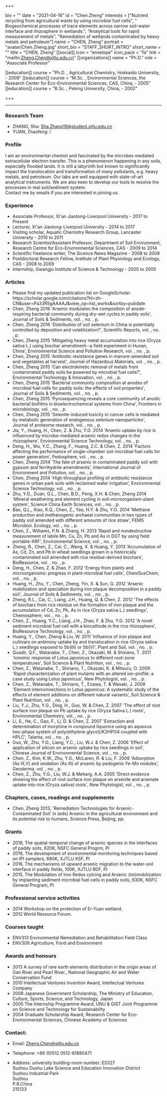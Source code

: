 +++

bio = ""
date = "2021-04-16"
id = "Chen.Zheng"
interests = ["Nutrient recycling from agricultural waste by using microbial fuel cells", " Biogeochemical processes of trace elements across narrow soil-water interface and rhizosphere in wetlands.", "Analytical tools for rapid measurement of metals", "Remediation of wetlands contaminated by heavy metals and petroleum"]
name = "CHEN, Zheng"
portrait = "avatar/Chen.Zheng.jpg"
short_bio = "STAFF_SHORT_INTRO"
short_name = ""
title = "CHEN, Zheng"
[[social]]
    icon = "envelope"
    icon_pack = "fa"
    link = "mailto:Zheng.Chen@xjtlu.edu.cn"
[[organizations]]
    name = "Ph.D."
    role = "Associate Professor"

[[education]]
    course = "Ph.D. , Agricultural Chemistry, Hokkaido University,  - 2008"
[[education]]
    course = "M.Sc. , Environmental Sciences, the Research Center for Eco-Environmental Sciences, CAS, China,  - 2005"
[[education]]
    course = "B.Sc. , Peking University, China,  - 2002"

+++

<!--The following "------" (six -) means that this file will be synced with the XJTLU personal page. If you remove them, this page won't be synced.-->

------

### Research Team

- ZHANG, Sha: Sha.Zhang19@student.xjtlu.edu.cn
- YUAN, Zhaofeng: /


### Profile

I am an environmental chemist and fascinated by the microbes mediated extracellular electron transfer. This is a phenomenon happening in any soils, especially flooded lands.  It is still a labyrinth but known to significantly impact the translocation and transformation of many pollutants, e.g. heavy metals, and petroleum.  Our labs are well equipped with state-of-art analytical instruments. We are also keen to develop our tools to resolve the processes in real soil/sediment system. <br>Contact me by emails if you are interested in joining us. <br>

###  Experience

<ul> <li> Associate Professor, Xi'an Jiaotong-Liverpool University - 2017 to Present </li><li> Lecturer, Xi'an Jiaotong-Liverpool University - 2014 to 2017 </li><li> Visiting scholar, Aquatic Chemistry Research Group, Lancaster University - 2010 to 2011 </li><li> Research Scientist/Assistant Professor, Department of Soil Environment, Research Centre for Eco-Environmental Sciences, CAS - 2009 to 2014 </li><li> Scientific freelance writer, The Sicence News Magazine - 2008 to 2008 </li><li> Postdoctoral Research Fellow, Institute of Plant Physiology and Ecology, CAS - 2008 to 2009 </li><li> Internship, Gwangju Institute of Science &amp; Technology - 2005 to 2005 </li> </ul>

###  Articles

<ul> <li> Please find my updated publication list on GoogleScholar: https://scholar.google.com/citations?hl=zh-CN&user=Pa33R5gAAAAJ&view_op=list_works&sortby=pubdate </li><li> Chen, Zheng 2016 'Arsenic modulates the composition of anode-respiring bacterial community during dry-wet cycles in paddy soils', Journal of Soils &amp; Sediments, vol. , no. , p.  </li><li> Chen, Zheng 2016 'Distribution of soil selenium in China is potentially controlled by deposition and volatilization?', Scientific Reports, vol. , no. , p.  </li><li> Chen, Zheng 2015 'Mitigating heavy metal accumulation into rice (Oryza sativa L.) using biochar amendment--a field experiment in Hunan, China', Environmental Science and Pollution Research, vol. , no. , p.  </li><li> Chen, Zheng 2015 'Antibiotic resistance genes in manure-amended soil and vegetables at harvest', Journal of Hazardous Materials, vol. , no. , p.  </li><li> Chen, Zheng 2015 'Can electrokinetic removal of metals from contaminated paddy soils be powered by microbial fuel cells?', Environmental Technology &amp; Innovation, vol. , no. , p.  </li><li> Chen, Zheng 2015 'Bacterial community composition at anodes of microbial fuel cells for paddy soils: the effects of soil properties', Journal of Soils &amp; Sediments, vol. , no. , p.  </li><li> Chen, Zheng 2015 'Pyrosequencing reveals a core community of anodic bacterial biofilms in bioelectrochemical systems from China', Frontiers in microbiology, vol. , no. , p.  </li><li> Chen, Zheng 2015 'Selenite-induced toxicity in cancer cells is mediated by metabolic generation of endogenous selenium nanoparticles', Journal of proteome research, vol. , no. , p.  </li><li> Jia, Y., Huang, H., Chen, Z. & Zhu, Y.G. 2014 'Arsenic uptake by rice is influenced by microbe-mediated arsenic redox changes in the rhizosphere', Environmental Science Technology, vol. , no. , p.  </li><li> Deng, H., Wu, Y.C., Zhang, F., Huang, Z.C. & Chen, Z. 2014 'Factors affecting the performance of single-chamber soil microbial fuel cells for power generation', Pedosphere, vol. , no. , p.  </li><li> Chen, Zheng 2014 'The fate of arsenic in contaminated paddy soil with gypsum and ferrihydrite amendments', International Journal of Environment and Pollution, vol. , no. , p.  </li><li> Chen, Zheng 2014 'High throughput profiling of antibiotic resistance genes in urban park soils with reclaimed water irrigation', Environmental Science Technology, vol. , no. , p.  </li><li> Zhu, Y.G., Duan, G.L., Chen, B.D., Peng, X.H. & Chen, Zheng 2014 'Mineral weathering and element cycling in soil-microorganism-plant system', Science China Earth Sciences, vol. , no. , p.  </li><li> Bao, Q.L., Xiao, K.Q., Chen, Z., Yao, H.Y. & Zhu, Y.G. 2014 'Methane production and methanogenic archaeal communities in two types of paddy soil amended with different amounts of rice straw', FEMS Microbiol. Ecology, vol. , no. , p.  </li><li> Chen, Z., Williams, P.N. & Zhang, H. 2013 'Rapid and nondestructive measurement of labile Mn, Cu, Zn, Pb and As in DGT by using field portable-XRF', Environmental Science, vol. , no. , p.  </li><li> Zheng, R., Chen, Z., Cai, C., Wang, X. & Huang, Y. 2013 'Accumulation of As, Cd, Zn, and Pb in wheat seedlings grown in a historically contaminated soil amended with rice residue-derived biochars', BioResource, vol. , no. , p.  </li><li> Deng, H., Chen, Z. & Zhao, F. 2012 'Energy from plants and microorganisms: progress in plant-microbial fuel cells', ChemSusChem, vol. , no. , p.  </li><li> Huang, H., Zhu, Y., Chen, Zheng, Yin, X. & Sun, G. 2012 'Arsenic mobilization and speciation during iron plaque decomposition in a paddy soil', Journal of Soils &amp; Sediments, vol. , no. , p.  </li><li> Zheng, R.L., Cai, C., Liang, J.H., Huang, Q. & Chen, Z. 2012 'The effects of biochars from rice residue on the formation of iron plaque and the accumulation of Cd, Zn, Pb, As in rice (Oryza sativa L.) seedlings', Chemosphere, vol. , no. , p.  </li><li> Chen, Z., Huang, Y.C., Liang, J.H., Zhao, F. & Zhu, Y.G. 2012 'A novel sediment microbial fuel cell with a biocathode in the rice rhizosphere', BioResource Technology, vol. , no. , p.  </li><li> Huang, Y., Chen, Zheng & Liu, W. 2011 'Influence of iron plaque and cultivars on antimony uptake by and translocation in rice (Oryza sativa L.) seedlings exposed to Sb(III) or Sb(V)', Plant and Soil, vol. , no. , p.  </li><li> Quadir, Q.F., Watanabe, T., Chen, Z., Okazaki, M. & Shinano, T. 2011 'Ionomic response of Lotus japonicus to different root-zone temperatures', Soil Science &amp; Plant Nutrition, vol. , no. , p.  </li><li> Chen, Z., Watanabe, T., Shinano, T., Okazaki, K. & Mitsuru, O. 2009 'Rapid characterization of plant mutants with an altered ion-profile: a case study using Lotus japonicus', New Phytologist, vol. , no. , p.  </li><li> Chen, Z., Watanabe, T., Shinano, T., Ezawa, T. & Wasaki, J. 2009 'Element interconnections in Lotus japonicus: A systematic study of the effects of element additions on different natural variants', Soil Science &amp; Plant Nutrition, vol. , no. , p.  </li><li> Liu, Y.J., Zhu, Y.G., Ding, H., Guo, W. & Chen, Z. 2007 'The effect of root surface iron plaque on Pb uptake by rice (Oryza Sativa L.) roots', Environmental Chemistry, vol. , no. , p.  </li><li> Li, S., He, C., Gao, F., Li, D. & Chen, Z. 2007 'Extraction and determination of morphine in compound liquorice using an aqueous two-phase system of poly(ethylene glycol)/K2HPO4 coupled with HPLC', Talanta, vol. , no. , p.  </li><li> Guo, W., Zhu, Y.G., Liang, Y.C., Liu, W.J. & Chen, Z. 2006 'Effect of application of silicon on arsenic uptake by rice seedlings in soil', Chinese Journal of Environmental Science, vol. , no. , p.  </li><li> Chen, Z., Kim, K.W., Zhu, Y.G., McLaren, R. & Liu, F. 2006 'Adsorption (As III,V) and oxidation (As III) of arsenic by pedogenic Fe-Mn nodules', Geoderma, vol. , no. , p.  </li><li> Chen, Z., Zhu, Y.G., Liu, W.J. & Meharg, A.A. 2005 'Direct evidence showing the effect of root surface iron plaque on arsenite and arsenate uptake into rice (Oryza sativa) roots', New Phytologist, vol. , no. , p.  </li> </ul>

###  Chapters, cases, readings and supplements

<ul> <li> Chen, Zheng 2013, 'Remediation Technologies for Arsenic-Contaminated Soil' in  (eds) Arsenic in the agricultural environment and its potential risk to humans, Science Press, Beijing, pp.  </li> </ul>

###  Grants

<ul> <li> 2019, The spatial-temporal change of arsenic species in the interfaces of paddy soils, 620K, NSFC General Progrm, PI </li><li> 2019, The development of environmental monitoring techniques based on IPI samplers, 680K, XJTLU KSF, PI </li><li> 2016, The mechanisms of upward arsenic migration to the water-soil interface in paddy fields, 100K, XJTLU RDF, PI </li><li> 2015, The Modulation of Iron Redox cylcing and Arsenic (im)mobilization by implanting sediment microbial fuel cells in paddy soils, 630K, NSFC General Program, PI  </li> </ul>

###  Professional service activities

<ul> <li> 2014 Workshop on the protection of Er-Yuan wetland. </li><li> 2012 World Resource Forum. </li> </ul>

###  Courses taught

<ul> <li> ENV313 Environmental Remediation and Rehabilitation Field Class </li><li> ENV308 Agriculture, Food and Environment </li> </ul>

###  Awards and honours

<ul> <li> 2013 A survey of rare earth elements distribution in the origin areas of Gan River and Pearl River., National Geographic Air and Water Conservation Fund </li><li> 2010 Intellectual Ventures Invention Award, Intellectual Ventures Company </li><li> 2008 Japanese Government Scholarship, The Ministry of Education, Culture, Sports, Science, and Technology, Japan </li><li> 2005 The Internship Programme Award, UNU &amp; GIST Joint Programme on Science and Technology for Sustainability </li><li> 2004 Graduate Scholarship Award, Research Center for Eco-Environmental Sciences, Chinese Academy of Sciences </li> </ul>


### Contact:

 - Email: Zheng.Chen@xjtlu.edu.cn

 - Telephone: +86 (0)512 0512-81880471

 - Address: university building-room number: ES327<br> Suzhou Dushu Lake Science and Education Innovation District <br> Suzhou Industrial Park <br> Suzhou <br> P.R.China<br> 215123<br><br>
